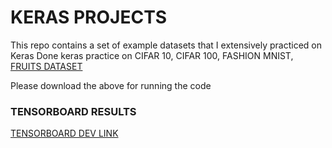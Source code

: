 # KERAS PROJECTS

This repo contains a set of example datasets that I extensively practiced on Keras 
Done keras practice on 
CIFAR 10,
CIFAR 100, 
FASHION MNIST, 
[FRUITS DATASET](https://www.kaggle.com/moltean/fruits)

Please download the above for running the code 

### TENSORBOARD RESULTS
[TENSORBOARD DEV LINK](https://tensorboard.dev/experiment/K0mHOxM0RoW5AVPZVytkSw/#scalars)
